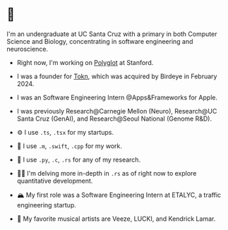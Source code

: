 # 👋 
I'm an undergraduate at UC Santa Cruz with a primary in both Computer Science and Biology, concentrating in software engineering and neuroscience.  

- Right now, I'm working on [Polyglot](https://landing-lime-five.vercel.app/) at Stanford.  

- I was a founder for [Tokn](https://tokn.so), which was acquired by Birdeye in February 2024. 

- I was an Software Engineering Intern @Apps&Frameworks for Apple.

- I was previously Research@Carnegie Mellon (Neuro), Research@UC Santa Cruz (GenAI), and Research@Seoul National (Genome R&D).

- ⚙️ I use `.ts`, `.tsx` for my startups. 

- 💼 I use `.m`, `.swift`, `.cpp` for my work. 

- 🔎 I use `.py`, `.c`, `.rs` for any of my research.

- 🧑‍🎓 I'm delving more in-depth in `.rs` as of right now to explore quantitative development.

- 🏔️ My first role was a Software Engineering Intern at ETALYC, a traffic engineering startup.

- 🎵 My favorite musical artists are Veeze, LUCKI, and Kendrick Lamar. 
